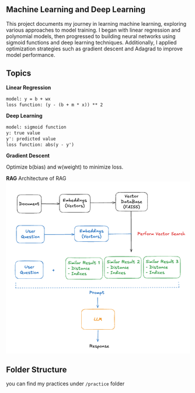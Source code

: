 ## Machine Learning and Deep Learning
This project documents my journey in learning machine learning, exploring various approaches to model training. I began with linear regression and polynomial models, then progressed to building neural networks using sigmoid functions and deep learning techniques. Additionally, I applied optimization strategies such as gradient descent and Adagrad to improve model performance.

## Topics
**Linear Regression**
```
model: y = b + wx
loss function: (y - (b + m * x)) ** 2
```
**Deep Learning**
```
model: sigmoid function
y: true value
y': predicted value
loss function: abs(y - y')
```
**Gradient Descent**

Optimize b(bias) and w(weight) to minimize loss.

**RAG**
Architecture of RAG
![Architecture](https://github.com/lyoudr/Machine-Learning-Deep-Learning/blob/main/rag.png)

## Folder Structure
you can find my practices under `/practice` folder
